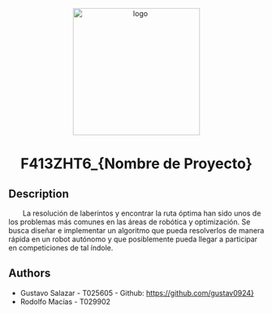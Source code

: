 <p align="center">
  <img src="https://cdn-icons-png.flaticon.com/512/3273/3273536.png" alt="logo" width="250" height="250"/>
  <h1 align="center">F413ZHT6_{Nombre de Proyecto}</h1>
</p>

## Description
&emsp;&emsp;La resolución de laberintos y encontrar la ruta óptima han sido unos de los problemas más comunes en las áreas de robótica y optimización. Se busca diseñar e implementar un algoritmo que pueda resolverlos de manera rápida en un robot autónomo y que posiblemente pueda llegar a participar en competiciones de tal índole.


## Authors
- Gustavo Salazar - T025605 - Github: https://github.com/gustav0924}
- Rodolfo Macías - T029902 
